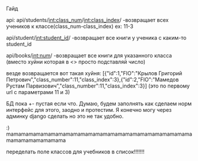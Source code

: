 Гайд

api:
api/students/<int:class_num>/<int:class_index>/ -возвращает всех учеников к классе(class_num-class_index) ex: 11-3

api/student/<int:student_id>/ -возвращает все книги у ученика с каким-то student_id

api/books/<int:num>/ -возвращает все книги для указанного класса (вместо хуйни которая в <> просто подставляй число)

везде возвращается вот такая хуйня: [{"id":1,"FIO":"Крылов Григорий Петрович","class_number":11,"class_index":3},{"id":2,"FIO":"Мамедов Рустам Парвизович","class_number":11,"class_index":3}]
(это по первому url с параметрами 11 и 3)

БД пока +- пустая если что. Думаю, будем заполнять как сделаем норм интерфейс для этого, заодно и протестим. Я конечно могу через админку django сделать но это не так удобно.

:)
mamamamamamamamamamamamamamamamamamamamamamamamamamamamamamamamama

переделать поле классов для учебников в список!!!!!!!
